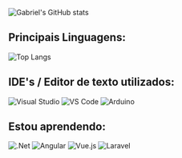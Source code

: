 ![Gabriel's GitHub stats](https://github-readme-stats.vercel.app/api?username=galvaocs&show_icons=true&theme=ayu-mirage)

<h2>Principais Linguagens:</h2>

![Top Langs](https://github-readme-stats.vercel.app/api/top-langs/?username=galvaocs&layout=compact&theme=ayu-mirage)

<h2>IDE's / Editor de texto utilizados:</h2>

![Visual Studio](https://img.shields.io/badge/Visual_Studio-1f2430?style=for-the-badge&logo=visual%20studio&logoColor=51597e)
![VS Code](https://img.shields.io/badge/Visual_Studio_Code-1f2430?style=for-the-badge&logo=visual%20studio%20code&logoColor=85b8bc)
![Arduino](https://img.shields.io/badge/Arduino_IDE-1f2430?style=for-the-badge&logo=arduino&logoColor=85b8bc)

<h2>Estou aprendendo:</h2>

![.Net](https://img.shields.io/badge/.NET-1f2430?style=for-the-badge&logo=.net&logoColor=51597e)
![Angular](https://img.shields.io/badge/angular-1f2430.svg?style=for-the-badge&logo=angular&logoColor=9f414f)
![Vue.js](https://img.shields.io/badge/vuejs-1f2430.svg?style=for-the-badge&logo=vuedotjs&logoColor=85b8bc)
![Laravel](https://img.shields.io/badge/laravel-1f2430.svg?style=for-the-badge&logo=laravel&logoColor=f4ce3e)
